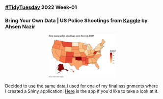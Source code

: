 ### [#TidyTuesday](https://github.com/rfordatascience/tidytuesday) 2022 Week-01
### Bring Your Own Data | US Police Shootings from [Kaggle](https://www.kaggle.com/datasets/ahsen1330/us-police-shootings) by Ahsen Nazir

<p align="center">
  <img src = "https://github.com/mich440/tidytuesday/blob/main/2022/week-1/shootings.png" width = 45%/>
</p>

Decided to use the same data I used for one of my final assignments where I created a Shiny application! [Here](https://scohh.shinyapps.io/us-shootings/) is the app if you'd like to take a look at it. 
